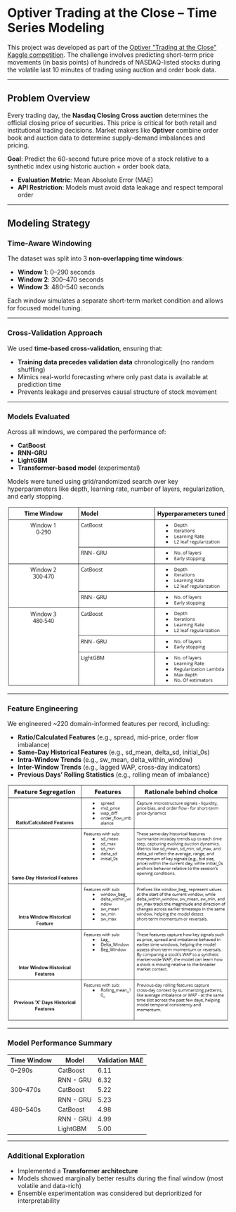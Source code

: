 # Optiver Trading at the Close – Time Series Modeling

This project was developed as part of the [Optiver "Trading at the Close" Kaggle competition](https://www.kaggle.com/competitions/optiver-trading-at-the-close/overview). The challenge involves predicting short-term price movements (in basis points) of hundreds of NASDAQ-listed stocks during the volatile last 10 minutes of trading using auction and order book data.

---

## Problem Overview

Every trading day, the **Nasdaq Closing Cross auction** determines the official closing price of securities. This price is critical for both retail and institutional trading decisions. Market makers like **Optiver** combine order book and auction data to determine supply-demand imbalances and pricing.

**Goal**: Predict the 60-second future price move of a stock relative to a synthetic index using historic auction + order book data.

- **Evaluation Metric**: Mean Absolute Error (MAE)
- **API Restriction**: Models must avoid data leakage and respect temporal order

---

## Modeling Strategy

###  Time-Aware Windowing

The dataset was split into 3 **non-overlapping time windows**:
- **Window 1**: 0–290 seconds
- **Window 2**: 300–470 seconds
- **Window 3**: 480–540 seconds

Each window simulates a separate short-term market condition and allows for focused model tuning.

---

### Cross-Validation Approach

We used **time-based cross-validation**, ensuring that:
- **Training data precedes validation data** chronologically (no random shuffling)
- Mimics real-world forecasting where only past data is available at prediction time
- Prevents leakage and preserves causal structure of stock movement

---

### Models Evaluated

Across all windows, we compared the performance of:
- **CatBoost**
- **RNN-GRU**
- **LightGBM**
- **Transformer-based model** (experimental)

Models were tuned using grid/randomized search over key hyperparameters like depth, learning rate, number of layers, regularization, and early stopping.

![Model Exploration](docs/Models.png)

---

### Feature Engineering

We engineered ~220 domain-informed features per record, including:

- **Ratio/Calculated Features** (e.g., spread, mid-price, order flow imbalance)
- **Same-Day Historical Features** (e.g., sd_mean, delta_sd, initial_0s)
- **Intra-Window Trends** (e.g., sw_mean, delta_within_window)
- **Inter-Window Trends** (e.g., lagged WAP, cross-day indicators)
- **Previous Days’ Rolling Statistics** (e.g., rolling mean of imbalance)

![Feature Engineering Table](docs/Features.png)

---

### Model Performance Summary

| Time Window | Model      | Validation MAE |
|-------------|------------|----------------|
| 0–290s      | CatBoost   | 6.11           |
|             | RNN - GRU  | 6.32           |
| 300–470s    | CatBoost   | 5.22           |
|             | RNN - GRU  | 5.23           |
| 480–540s    | CatBoost   | 4.98           |
|             | RNN - GRU  | 4.99           |
|             | LightGBM   | 5.00           |


---

### Additional Exploration

- Implemented a **Transformer architecture**
- Models showed marginally better results during the final window (most volatile and data-rich)
- Ensemble experimentation was considered but deprioritized for interpretability
